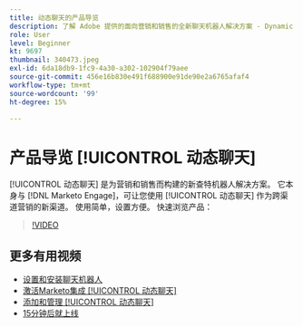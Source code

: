 ```yaml
---
title: 动态聊天的产品导览
description: 了解 Adobe 提供的面向营销和销售的全新聊天机器人解决方案 - Dynamic Chat。
role: User
level: Beginner
kt: 9697
thumbnail: 340473.jpeg
exl-id: 6da18db9-1fc9-4a30-a302-102904f79aee
source-git-commit: 456e16b830e491f688900e91de90e2a6765afaf4
workflow-type: tm+mt
source-wordcount: '99'
ht-degree: 15%

---
```


# 产品导览 [!UICONTROL 动态聊天]

[!UICONTROL 动态聊天]  是为营销和销售而构建的新查特机器人解决方案。 它本身与 [!DNL Marketo Engage]，可让您使用 [!UICONTROL 动态聊天]  作为跨渠道营销的新渠道。 使用简单，设置方便。 快速浏览产品：

>[!VIDEO](https://video.tv.adobe.com/v/340473/?quality=12&learn=on)

## 更多有用视频

* [设置和安装聊天机器人](setup.md)
* [激活Marketo集成 [!UICONTROL 动态聊天] ](marketo-integration.md)
* [添加和管理 [!UICONTROL 动态聊天] ](user-management.md)
* [15分钟后就上线](go-live-in-15-minutes.md)
